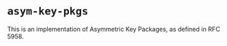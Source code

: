 `asym-key-pkgs`
===============

This is an implementation of Asymmetric Key Packages, as defined in RFC 5958.

